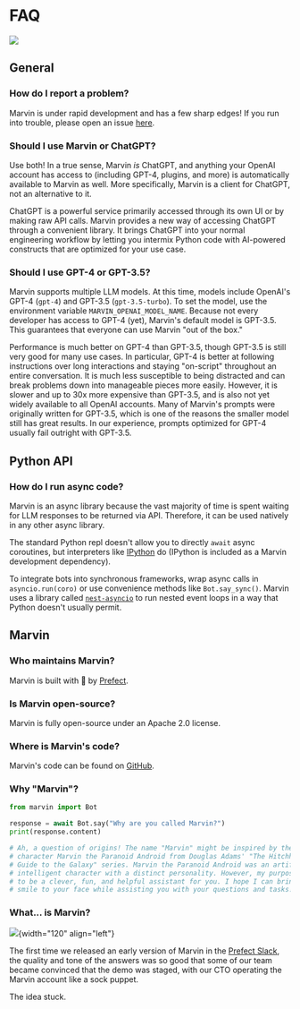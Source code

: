 # FAQ


![](img/heroes/advice.png)
## General

### How do I report a problem?

Marvin is under rapid development and has a few sharp edges! If you run into trouble, please open an issue [here](https://github.com/PrefectHQ/marvin/issues/new).

### Should I use Marvin or ChatGPT?

Use both! In a true sense, Marvin *is* ChatGPT, and anything your OpenAI account has access to (including GPT-4, plugins, and more) is automatically available to Marvin as well. More specifically, Marvin is a client for ChatGPT, not an alternative to it.

ChatGPT is a powerful service primarily accessed through its own UI or by making raw API calls. Marvin provides a new way of accessing ChatGPT through a convenient library. It brings ChatGPT into your normal engineering workflow by letting you intermix Python code with AI-powered constructs that are optimized for your use case.

### Should I use GPT-4 or GPT-3.5?

Marvin supports multiple LLM models. At this time, models include OpenAI's GPT-4 (`gpt-4`) and GPT-3.5 (`gpt-3.5-turbo`). To set the model, use the environment variable `MARVIN_OPENAI_MODEL_NAME`. Because not every developer has access to GPT-4 (yet), Marvin's default model is GPT-3.5. This guarantees that everyone can use Marvin "out of the box."

Performance is much better on GPT-4 than GPT-3.5, though GPT-3.5 is still very good for many use cases. In particular, GPT-4 is better at following instructions over long interactions and staying "on-script" throughout an entire conversation. It is much less susceptible to being distracted and can break problems down into manageable pieces more easily. However, it is slower and up to 30x more expensive than GPT-3.5, and is also not yet widely available to all OpenAI accounts. Many of Marvin's prompts were originally written for GPT-3.5, which is one of the reasons the smaller model still has great results. In our experience, prompts optimized for GPT-4 usually fail outright with GPT-3.5.


## Python API
### How do I run async code?

Marvin is an async library because the vast majority of time is spent waiting for LLM responses to be returned via API. Therefore, it can be used natively in any other async library. 

The standard Python repl doesn't allow you to directly `await` async coroutines, but interpreters like [IPython](https://ipython.org/) do (IPython is included as a Marvin development dependency).

To integrate bots into synchronous frameworks, wrap async calls in `asyncio.run(coro)` or use convenience methods like `Bot.say_sync()`. Marvin uses a library called [`nest-asyncio`](https://github.com/erdewit/nest_asyncio) to run nested event loops in a way that Python doesn't usually permit.

## Marvin

### Who maintains Marvin?

Marvin is built with 💙 by [Prefect](https://www.prefect.io).

### Is Marvin open-source?

Marvin is fully open-source under an Apache 2.0 license.

### Where is Marvin's code?

Marvin's code can be found on [GitHub](https://www.github.com/prefecthq/marvin).

### Why "Marvin"?

```python
from marvin import Bot

response = await Bot.say("Why are you called Marvin?")
print(response.content)

# Ah, a question of origins! The name "Marvin" might be inspired by the
# character Marvin the Paranoid Android from Douglas Adams' "The Hitchhiker's
# Guide to the Galaxy" series. Marvin the Paranoid Android was an artificially
# intelligent character with a distinct personality. However, my purpose here is
# to be a clever, fun, and helpful assistant for you. I hope I can bring a
# smile to your face while assisting you with your questions and tasks!
```

### What... is Marvin?
![](img/logos/askmarvin_mascot.jpeg){width="120" align="left"}

The first time we released an early version of Marvin in the [Prefect Slack](https://prefect.io/slack), the quality and tone of the answers was so good that some of our team became convinced that the demo was staged, with our CTO operating the Marvin account like a sock puppet. 

The idea stuck.
